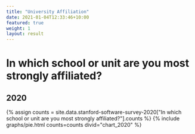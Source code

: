 ```yaml
---
title: "University Affiliation"
date: 2021-01-04T12:33:46+10:00
featured: true
weight: 1
layout: result
---
```


# In which school or unit are you most strongly affiliated?

## 2020

{% assign counts = site.data.stanford-software-survey-2020["In which school or unit are you most strongly affiliated?"].counts %}
{% include graphs/pie.html counts=counts divid="chart_2020" %}

